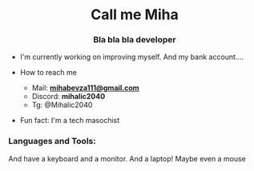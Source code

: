 <h1 align="center">Call me Miha</h1>
<h3 align="center">Bla bla bla developer</h3>

- I'm currently working on improving myself. And my bank account....

- How to reach me
  -  Mail: **mihabevza111@gmail.com**
  -  Discord: **mihalic2040**
  -  Tg: @Mihalic2040
- Fun fact: I'm a tech masochist


<p align="left">
</p>

<h3 align="left">Languages and Tools:</h3>
And have a keyboard and a monitor.
And a laptop! Maybe even a mouse
